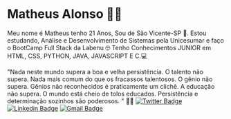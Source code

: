 # Matheus Alonso :man_technologist:
Meu nome é Matheus tenho 21 Anos, Sou de São Vicente-SP 🌃.
Estou estudando, Análise e Desenvolvimento de Sistemas pela Unicesumar e faço o BootCamp Full Stack da Labenu 🤓
Tenho Conhecimentos JUNIOR em HTML, CSS, PYTHON, JAVA, JAVASCRIPT E C.💻

"Nada neste mundo supera a boa e velha persistência. O talento não supera.
Nada mais comum do que os fracassos talentosos. 
O gênio não supera. Gênios não reconhecidos é praticamente um clichê. 
A educação não supera. O mundo está cheio de tolos educados. Persistência e determinação sozinhos são poderosos. " 🌠🌠
[![Twitter Badge](https://img.shields.io/badge/-@matheus15255-6633cc?style=flat-square&labelColor=6633cc&logo=twitter&logoColor=white&link=https://twitter.com/matheus15255)](https://twitter.com/matheus15255) 
[![Linkedin Badge](https://img.shields.io/badge/-Matheus%20Alonso-6633cc?style=flat-square&logo=Linkedin&logoColor=white&link=https://www.linkedin.com/in/diego-schell-fernandes/)](https://www.linkedin.com/in/matheus-alonso-santos/) 
[![Gmail Badge](https://img.shields.io/badge/-matheus_d.a.s@hotmail.com-6633cc?style=flat-square&logo=Gmail&logoColor=white&link=mailto:matheus_d.a.s@hotmail.com)](mailto:matheus_d.a.s@hotmail.com)
